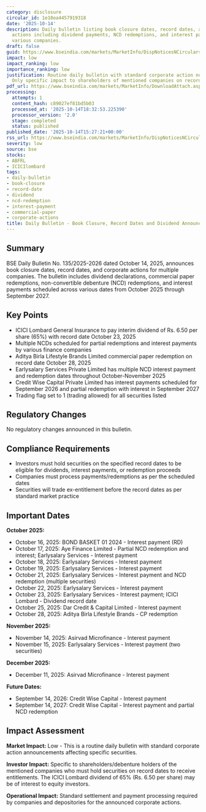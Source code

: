 ```yaml
---
category: disclosure
circular_id: 1e18ea4457919318
date: '2025-10-14'
description: Daily bulletin listing book closure dates, record dates, and corporate
  actions including dividend payments, NCD redemptions, and interest payments for
  various companies.
draft: false
guid: https://www.bseindia.com/markets/MarketInfo/DispNoticesNCirculars.aspx?Noticeid={C70FD245-231C-4D6E-8E08-F8208861B667}&noticeno=20251014-60&dt=10/14/2025&icount=60&totcount=61&flag=0
impact: low
impact_ranking: low
importance_ranking: low
justification: Routine daily bulletin with standard corporate action notifications.
  Only specific impact to shareholders of mentioned companies on record dates.
pdf_url: https://www.bseindia.com/markets/MarketInfo/DownloadAttach.aspx?id=20251014-60&attachedId=f993c9ac-5ebf-49ab-8dba-6ea71bbc3de2
processing:
  attempts: 1
  content_hash: c89027ef81bd5b03
  processed_at: '2025-10-14T18:32:53.225390'
  processor_version: '2.0'
  stage: completed
  status: published
published_date: '2025-10-14T15:27:21+00:00'
rss_url: https://www.bseindia.com/markets/MarketInfo/DispNoticesNCirculars.aspx?Noticeid={C70FD245-231C-4D6E-8E08-F8208861B667}&noticeno=20251014-60&dt=10/14/2025&icount=60&totcount=61&flag=0
severity: low
source: bse
stocks:
- ABFRL
- ICICIlombard
tags:
- daily-bulletin
- book-closure
- record-date
- dividend
- ncd-redemption
- interest-payment
- commercial-paper
- corporate-actions
title: Daily Bulletin - Book Closure, Record Dates and Dividend Announcements
---
```


## Summary

BSE Daily Bulletin No. 135/2025-2026 dated October 14, 2025, announces book closure dates, record dates, and corporate actions for multiple companies. The bulletin includes dividend declarations, commercial paper redemptions, non-convertible debenture (NCD) redemptions, and interest payments scheduled across various dates from October 2025 through September 2027.

## Key Points

- ICICI Lombard General Insurance to pay interim dividend of Rs. 6.50 per share (65%) with record date October 23, 2025
- Multiple NCDs scheduled for partial redemptions and interest payments by various finance companies
- Aditya Birla Lifestyle Brands Limited commercial paper redemption on record date October 28, 2025
- Earlysalary Services Private Limited has multiple NCD interest payment and redemption dates throughout October-November 2025
- Credit Wise Capital Private Limited has interest payments scheduled for September 2026 and partial redemption with interest in September 2027
- Trading flag set to 1 (trading allowed) for all securities listed

## Regulatory Changes

No regulatory changes announced in this bulletin.

## Compliance Requirements

- Investors must hold securities on the specified record dates to be eligible for dividends, interest payments, or redemption proceeds
- Companies must process payments/redemptions as per the scheduled dates
- Securities will trade ex-entitlement before the record dates as per standard market practice

## Important Dates

**October 2025:**
- October 16, 2025: BOND BASKET 01 2024 - Interest payment (RD)
- October 17, 2025: Aye Finance Limited - Partial NCD redemption and interest; Earlysalary Services - Interest payment
- October 18, 2025: Earlysalary Services - Interest payment
- October 19, 2025: Earlysalary Services - Interest payment
- October 21, 2025: Earlysalary Services - Interest payment and NCD redemption (multiple securities)
- October 22, 2025: Earlysalary Services - Interest payment
- October 23, 2025: Earlysalary Services - Interest payment; ICICI Lombard - Dividend record date
- October 25, 2025: Dar Credit & Capital Limited - Interest payment
- October 28, 2025: Aditya Birla Lifestyle Brands - CP redemption

**November 2025:**
- November 14, 2025: Asirvad Microfinance - Interest payment
- November 15, 2025: Earlysalary Services - Interest payment (two securities)

**December 2025:**
- December 11, 2025: Asirvad Microfinance - Interest payment

**Future Dates:**
- September 14, 2026: Credit Wise Capital - Interest payment
- September 14, 2027: Credit Wise Capital - Interest payment and partial NCD redemption

## Impact Assessment

**Market Impact:** Low - This is a routine daily bulletin with standard corporate action announcements affecting specific securities.

**Investor Impact:** Specific to shareholders/debenture holders of the mentioned companies who must hold securities on record dates to receive entitlements. The ICICI Lombard dividend of 65% (Rs. 6.50 per share) may be of interest to equity investors.

**Operational Impact:** Standard settlement and payment processing required by companies and depositories for the announced corporate actions.